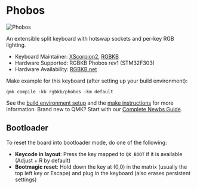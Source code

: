 # Phobos

![Phobos](https://cdn.shopify.com/s/files/1/0008/8827/5005/products/DSF3354_ffa1ad2b-39fe-4f2c-bdf8-c1872264ae4f_4000x.jpg)

An extensible split keyboard with hotswap sockets and per-key RGB lighting.

* Keyboard Maintainer: [XScorpion2](https://github.com/XScorpion2), [RGBKB](https://github.com/rgbkb)
* Hardware Supported: RGBKB Phobos rev1 (STM32F303)
* Hardware Availability: [RGBKB.net](https://www.rgbkb.net/collections/phobos)

Make example for this keyboard (after setting up your build environment):

    qmk compile -kb rgbkb/phobos -km default

See the [build environment setup](https://docs.qmk.fm/#/getting_started_build_tools) and the [make instructions](https://docs.qmk.fm/#/getting_started_make_guide) for more information. Brand new to QMK? Start with our [Complete Newbs Guide](https://docs.qmk.fm/#/newbs).

## Bootloader

To reset the board into bootloader mode, do one of the following:

* **Keycode in layout**: Press the key mapped to `QK_BOOT` if it is available (Adjust + R by default)
* **Bootmagic reset**: Hold down the key at (0,0) in the matrix (usually the top left key or Escape) and plug in the keyboard (also erases persistent settings)
